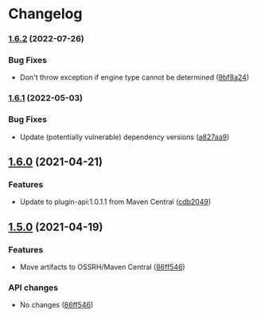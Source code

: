 # Changelog

### [1.6.2](https://www.github.com/fortify-ps/fortify-ssc-parser-util/compare/v1.6.1...v1.6.2) (2022-07-26)


### Bug Fixes

* Don't throw exception if engine type cannot be determined ([9bf8a24](https://www.github.com/fortify-ps/fortify-ssc-parser-util/commit/9bf8a2419cc913a1def0835bd31d35ea29f7e794))

### [1.6.1](https://www.github.com/fortify-ps/fortify-ssc-parser-util/compare/v1.6.0...v1.6.1) (2022-05-03)


### Bug Fixes

* Update (potentially vulnerable) dependency versions ([a827aa9](https://www.github.com/fortify-ps/fortify-ssc-parser-util/commit/a827aa9d3b9851e6d61d88e0f7101f5aa508d8bb))

## [1.6.0](https://www.github.com/fortify-ps/fortify-ssc-parser-util/compare/v1.5.0...v1.6.0) (2021-04-21)


### Features

* Update to plugin-api:1.0.1.1 from Maven Central ([cdb2049](https://www.github.com/fortify-ps/fortify-ssc-parser-util/commit/cdb2049fd32d4a0911f7145fd3b574adc257f069))

## [1.5.0](https://www.github.com/fortify-ps/fortify-ssc-parser-util/compare/v1.5.0...v1.5.0) (2021-04-19)


### Features

* Move artifacts to OSSRH/Maven Central ([86ff546](https://www.github.com/fortify-ps/fortify-ssc-parser-util/commit/86ff546befe6ed56a291fde14c07b03f952b8ac6))


### API changes

* No changes ([86ff546](https://www.github.com/fortify-ps/fortify-ssc-parser-util/commit/86ff546befe6ed56a291fde14c07b03f952b8ac6))
